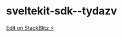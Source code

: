 # sveltekit-sdk--tydazv

[Edit on StackBlitz ⚡️](https://stackblitz.com/edit/sveltekit-sdk-demo-tydazv)